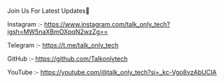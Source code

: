 
Join Us For Latest Updates🚀

Instagram :- https://www.instagram.com/talk_only_tech?igsh=MW5naXBmOXpqN2wzZg==

Telegram :- https://t.me/talk_only_tech

GitHub :- https://github.com/Talkonlytech

YouTube :- https://youtube.com/@talk_only_tech?si=_kc-Vgo8vzAbUCIA
